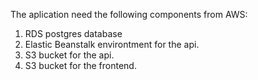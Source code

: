 The aplication need the following components from AWS:
1. RDS postgres database
2. Elastic Beanstalk environtment for the api.
3. S3 bucket for the api.
4. S3 bucket for the frontend.